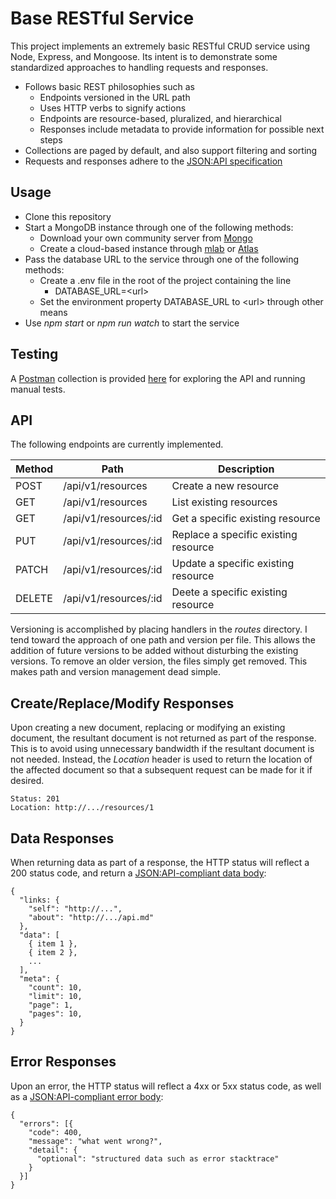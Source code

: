 # Base RESTful Service

This project implements an extremely basic RESTful CRUD service using Node, Express, and Mongoose.  Its intent is to demonstrate some standardized approaches to handling requests and responses.

- Follows basic REST philosophies such as
  - Endpoints versioned in the URL path
  - Uses HTTP verbs to signify actions
  - Endpoints are resource-based, pluralized, and hierarchical
  - Responses include metadata to provide information for possible next steps
- Collections are paged by default, and also support filtering and sorting
- Requests and responses adhere to the [JSON:API specification](https://jsonapi.org/)


## <a name="usage"></a>Usage
- Clone this repository
- Start a MongoDB instance through one of the following methods:
  - Download your own community server from [Mongo](https://www.mongodb.com/)
  - Create a cloud-based instance through [mlab](https://mlab.com/) or [Atlas](https://www.mongodb.com/cloud/atlas)
- Pass the database URL to the service through one of the following methods:
  - Create a .env file in the root of the project containing the line
    - DATABASE_URL=&lt;url&gt;
  - Set the environment property DATABASE_URL to &lt;url&gt; through other means
- Use *npm start* or *npm run watch* to start the service


## <a name="testing"></a>Testing
A [Postman](https://www.getpostman.com/) collection is provided [here](base-restful-service.postman_collection.json) for exploring the API and running manual tests.


## <a name="api"></a>API
The following endpoints are currently implemented.

Method | Path | Description
--- | --- | ---
POST | /api/v1/resources | Create a new resource
GET | /api/v1/resources | List existing resources
GET | /api/v1/resources/:id | Get a specific existing resource
PUT | /api/v1/resources/:id | Replace a specific existing resource
PATCH | /api/v1/resources/:id | Update a specific existing resource
DELETE | /api/v1/resources/:id | Deete a specific existing resource

Versioning is accomplished by placing handlers in the *routes* directory.  I tend toward the approach of one path and version per file.  This allows the addition of future versions to be added without disturbing the existing versions.  To remove an older version, the files simply get removed.  This makes path and version management dead simple.


## <a name="creation"></a>Create/Replace/Modify Responses
Upon creating a new document, replacing or modifying an existing document, the resultant document is not returned as part of the response.  This is to avoid using unnecessary bandwidth if the resultant document is not needed.  Instead, the *Location* header is used to return the location of the affected document so that a subsequent request can be made for it if desired.

    Status: 201
    Location: http://.../resources/1


## <a name="data"></a>Data Responses
When returning data as part of a response, the HTTP status will reflect a 200 status code, and return a [JSON:API-compliant data body](https://jsonapi.org/format/#fetching-resources-responses):

    {
      "links: {
        "self": "http://...", 
        "about": "http://.../api.md"
      },
      "data": [
        { item 1 }, 
        { item 2 }, 
        ...
      ],
      "meta": {
        "count": 10, 
        "limit": 10,
        "page": 1, 
        "pages": 10,
      }
    }


## <a name="errors"></a>Error Responses
Upon an error, the HTTP status will reflect a 4xx or 5xx status code, as well as a [JSON:API-compliant error body](https://jsonapi.org/format/#errors):

    {
      "errors": [{
        "code": 400, 
        "message": "what went wrong?", 
        "detail": {
          "optional": "structured data such as error stacktrace"
        }
      }]
    }

